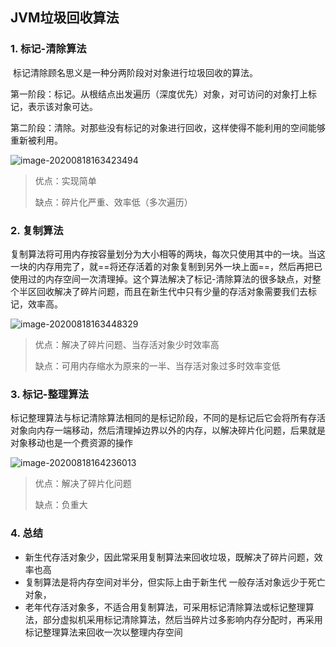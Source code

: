 ## JVM垃圾回收算法

### 1. 标记-清除算法

​	标记清除顾名思义是一种分两阶段对对象进行垃圾回收的算法。

​	第一阶段：标记。从根结点出发遍历（深度优先）对象，对可访问的对象打上标记，表示该对象可达。

​	第二阶段：清除。对那些没有标记的对象进行回收，这样使得不能利用的空间能够重新被利用。

![image-20200818163423494](https://pictures.huazai.vip/uPic/image-20200818163423494.png)

> 优点：实现简单
>
> 缺点：碎片化严重、效率低（多次遍历）



### 2. 复制算法

​		复制算法将可用内存按容量划分为大小相等的两块，每次只使用其中的一块。当这一块的内存用完了，就==将还存活着的对象复制到另外一块上面==，然后再把已使用过的内存空间一次清理掉。这个算法解决了标记-清除算法的很多缺点，对整个半区回收解决了碎片问题，而且在新生代中只有少量的存活对象需要我们去标记，效率高。

![image-20200818163448329](https://pictures.huazai.vip/uPic/image-20200818163448329.png)

> 优点：解决了碎片问题、当存活对象少时效率高
>
> 缺点：可用内存缩水为原来的一半、当存活对象过多时效率变低



### 3. 标记-整理算法

​		标记整理算法与标记清除算法相同的是标记阶段，不同的是标记后它会将所有存活对象向内存一端移动，然后清理掉边界以外的内存，以解决碎片化问题，后果就是对象移动也是一个费资源的操作

![image-20200818164236013](https://pictures.huazai.vip/uPic/image-20200818164236013.png)

> 优点：解决了碎片化问题
>
> 缺点：负重大



### 4. 总结

+ 新生代存活对象少，因此常采用复制算法来回收垃圾，既解决了碎片问题，效率也高
+ 复制算法是将内存空间对半分，但实际上由于新生代 一般存活对象远少于死亡对象，
+ 老年代存活对象多，不适合用复制算法，可采用标记清除算法或标记整理算法，部分虚拟机采用标记清除算法，然后当碎片过多影响内存分配时，再采用标记整理算法来回收一次以整理内存空间
